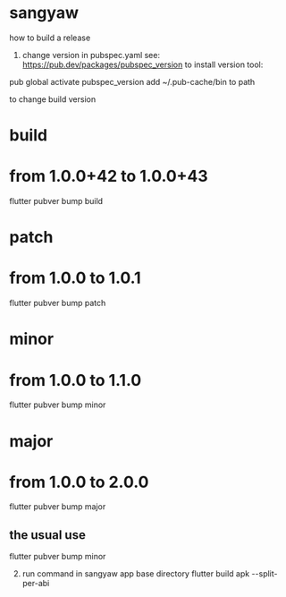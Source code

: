 # sangyaw
how to build a release

1) change version in pubspec.yaml
see: https://pub.dev/packages/pubspec_version
to install version tool:

pub global activate pubspec_version
add ~/.pub-cache/bin to path

to change build version 

# build
# from  1.0.0+42 to 1.0.0+43
flutter pubver bump build

# patch
# from 1.0.0 to 1.0.1
flutter pubver bump patch

# minor
# from 1.0.0 to 1.1.0
flutter pubver bump minor

# major
# from 1.0.0 to 2.0.0
flutter pubver bump major

## the usual use
flutter pubver bump minor



2) run command in sangyaw app base directory
flutter build apk --split-per-abi

